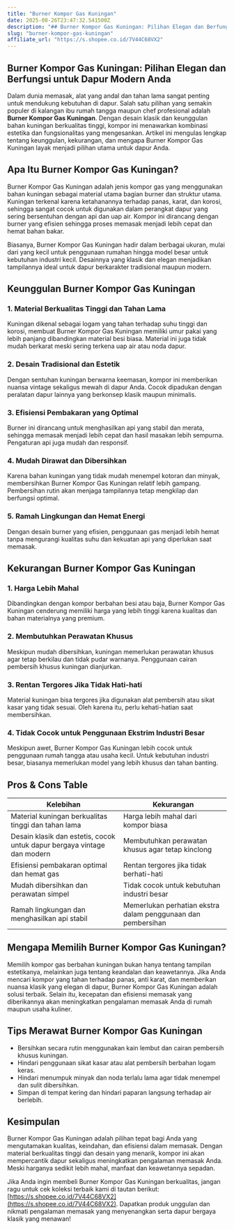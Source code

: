 ```yaml
---
title: "Burner Kompor Gas Kuningan"
date: 2025-08-26T23:47:32.541500Z
description: "## Burner Kompor Gas Kuningan: Pilihan Elegan dan Berfungsi untuk Dapur Modern Anda..."
slug: "burner-kompor-gas-kuningan"
affiliate_url: "https://s.shopee.co.id/7V44C68VX2"
---
```

## Burner Kompor Gas Kuningan: Pilihan Elegan dan Berfungsi untuk Dapur Modern Anda

Dalam dunia memasak, alat yang andal dan tahan lama sangat penting untuk mendukung kebutuhan di dapur. Salah satu pilihan yang semakin populer di kalangan ibu rumah tangga maupun chef profesional adalah **Burner Kompor Gas Kuningan**. Dengan desain klasik dan keunggulan bahan kuningan berkualitas tinggi, kompor ini menawarkan kombinasi estetika dan fungsionalitas yang mengesankan. Artikel ini mengulas lengkap tentang keunggulan, kekurangan, dan mengapa Burner Kompor Gas Kuningan layak menjadi pilihan utama untuk dapur Anda.

## Apa Itu Burner Kompor Gas Kuningan?

Burner Kompor Gas Kuningan adalah jenis kompor gas yang menggunakan bahan kuningan sebagai material utama bagian burner dan struktur utama. Kuningan terkenal karena ketahanannya terhadap panas, karat, dan korosi, sehingga sangat cocok untuk digunakan dalam perangkat dapur yang sering bersentuhan dengan api dan uap air. Kompor ini dirancang dengan burner yang efisien sehingga proses memasak menjadi lebih cepat dan hemat bahan bakar.

Biasanya, Burner Kompor Gas Kuningan hadir dalam berbagai ukuran, mulai dari yang kecil untuk penggunaan rumahan hingga model besar untuk kebutuhan industri kecil. Desainnya yang klasik dan elegan menjadikan tampilannya ideal untuk dapur berkarakter tradisional maupun modern.

## Keunggulan Burner Kompor Gas Kuningan

### 1. Material Berkualitas Tinggi dan Tahan Lama

Kuningan dikenal sebagai logam yang tahan terhadap suhu tinggi dan korosi, membuat Burner Kompor Gas Kuningan memiliki umur pakai yang lebih panjang dibandingkan material besi biasa. Material ini juga tidak mudah berkarat meski sering terkena uap air atau noda dapur.

### 2. Desain Tradisional dan Estetik

Dengan sentuhan kuningan berwarna keemasan, kompor ini memberikan nuansa vintage sekaligus mewah di dapur Anda. Cocok dipadukan dengan peralatan dapur lainnya yang berkonsep klasik maupun minimalis.

### 3. Efisiensi Pembakaran yang Optimal

Burner ini dirancang untuk menghasilkan api yang stabil dan merata, sehingga memasak menjadi lebih cepat dan hasil masakan lebih sempurna. Pengaturan api juga mudah dan responsif.

### 4. Mudah Dirawat dan Dibersihkan

Karena bahan kuningan yang tidak mudah menempel kotoran dan minyak, membersihkan Burner Kompor Gas Kuningan relatif lebih gampang. Pembersihan rutin akan menjaga tampilannya tetap mengkilap dan berfungsi optimal.

### 5. Ramah Lingkungan dan Hemat Energi

Dengan desain burner yang efisien, penggunaan gas menjadi lebih hemat tanpa mengurangi kualitas suhu dan kekuatan api yang diperlukan saat memasak.

## Kekurangan Burner Kompor Gas Kuningan

### 1. Harga Lebih Mahal

Dibandingkan dengan kompor berbahan besi atau baja, Burner Kompor Gas Kuningan cenderung memiliki harga yang lebih tinggi karena kualitas dan bahan materialnya yang premium.

### 2. Membutuhkan Perawatan Khusus

Meskipun mudah dibersihkan, kuningan memerlukan perawatan khusus agar tetap berkilau dan tidak pudar warnanya. Penggunaan cairan pembersih khusus kuningan dianjurkan.

### 3. Rentan Tergores Jika Tidak Hati-hati

Material kuningan bisa tergores jika digunakan alat pembersih atau sikat kasar yang tidak sesuai. Oleh karena itu, perlu kehati-hatian saat membersihkan.

### 4. Tidak Cocok untuk Penggunaan Ekstrim Industri Besar

Meskipun awet, Burner Kompor Gas Kuningan lebih cocok untuk penggunaan rumah tangga atau usaha kecil. Untuk kebutuhan industri besar, biasanya memerlukan model yang lebih khusus dan tahan banting.

## Pros & Cons Table

| Kelebihan | Kekurangan |
| --- | --- |
| Material kuningan berkualitas tinggi dan tahan lama | Harga lebih mahal dari kompor biasa |
| Desain klasik dan estetis, cocok untuk dapur bergaya vintage dan modern | Membutuhkan perawatan khusus agar tetap kinclong |
| Efisiensi pembakaran optimal dan hemat gas | Rentan tergores jika tidak berhati-hati |
| Mudah dibersihkan dan perawatan simpel | Tidak cocok untuk kebutuhan industri besar |
| Ramah lingkungan dan menghasilkan api stabil | Memerlukan perhatian ekstra dalam penggunaan dan pembersihan |

## Mengapa Memilih Burner Kompor Gas Kuningan?

Memilih kompor gas berbahan kuningan bukan hanya tentang tampilan estetikanya, melainkan juga tentang keandalan dan keawetannya. Jika Anda mencari kompor yang tahan terhadap panas, anti karat, dan memberikan nuansa klasik yang elegan di dapur, Burner Kompor Gas Kuningan adalah solusi terbaik. Selain itu, kecepatan dan efisiensi memasak yang diberikannya akan meningkatkan pengalaman memasak Anda di rumah maupun usaha kuliner.

## Tips Merawat Burner Kompor Gas Kuningan

- Bersihkan secara rutin menggunakan kain lembut dan cairan pembersih khusus kuningan.
- Hindari penggunaan sikat kasar atau alat pembersih berbahan logam keras.
- Hindari menumpuk minyak dan noda terlalu lama agar tidak menempel dan sulit dibersihkan.
- Simpan di tempat kering dan hindari paparan langsung terhadap air berlebih.

## Kesimpulan

Burner Kompor Gas Kuningan adalah pilihan tepat bagi Anda yang mengutamakan kualitas, keindahan, dan efisiensi dalam memasak. Dengan material berkualitas tinggi dan desain yang menarik, kompor ini akan mempercantik dapur sekaligus meningkatkan pengalaman memasak Anda. Meski harganya sedikit lebih mahal, manfaat dan keawetannya sepadan.

Jika Anda ingin membeli Burner Kompor Gas Kuningan berkualitas, jangan ragu untuk cek koleksi terbaik kami di tautan berikut: [https://s.shopee.co.id/7V44C68VX2](https://s.shopee.co.id/7V44C68VX2). Dapatkan produk unggulan dan nikmati pengalaman memasak yang menyenangkan serta dapur bergaya klasik yang menawan!